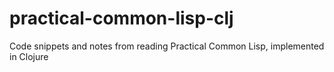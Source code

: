 # practical-common-lisp-clj
Code snippets and notes from reading Practical Common Lisp, implemented in Clojure
